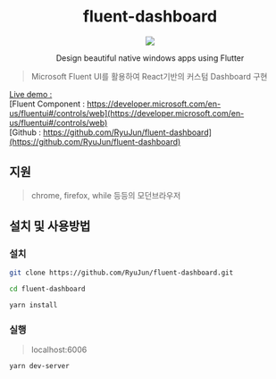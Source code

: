 

<div>
  <h1 align="center">fluent-dashboard</h1>
  <p align="center" >
    <a title="Made with Fluent Design" href="https://github.com/bdlukaa/fluent_ui">
      <img src="https://img.shields.io/badge/fluent-design-blue?style=flat-square&color=7A7574&labelColor=0078D7">
    </a>
  </p>
  <p align="center">
  Design beautiful native windows apps using Flutter
  </p>
</div>

> Microsoft Fluent UI를 활용하여 React기반의 커스텀 Dashboard 구현

[Live demo   : ]()<br>
[Fluent Component : https://developer.microsoft.com/en-us/fluentui#/controls/web](https://developer.microsoft.com/en-us/fluentui#/controls/web)<br>
[Github : https://github.com/RyuJun/fluent-dashboard](https://github.com/RyuJun/fluent-dashboard)

## 지원
> chrome, firefox, while 등등의 모던브라우저


## 설치 및 사용방법

### 설치

```bash
git clone https://github.com/RyuJun/fluent-dashboard.git
```

```bash
cd fluent-dashboard
```

```bash
yarn install
```

### 실행

> localhost:6006

```bash
yarn dev-server
```

